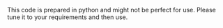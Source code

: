 This code is prepared in python and might not be perfect for use. Please tune it to your requirements and then use. 
